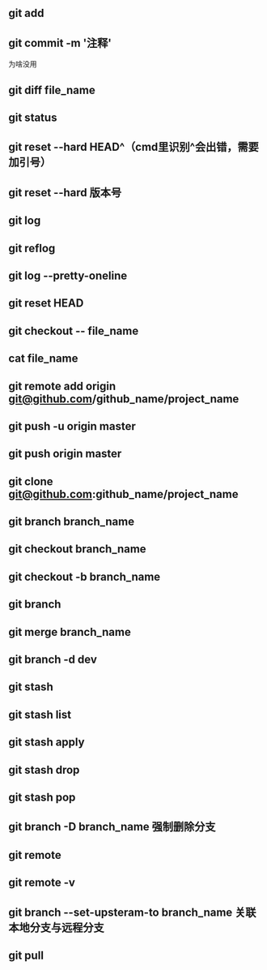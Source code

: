 ## git add
## git commit -m '注释'
为啥没用
## git diff file_name
## git status
## git reset --hard HEAD^（cmd里识别^会出错，需要加引号）
## git reset --hard 版本号
## git log
## git reflog
## git log --pretty-oneline
## git reset HEAD
## git checkout -- file_name
## cat file_name
## git remote add origin git@github.com/github_name/project_name
## git push -u origin master
## git push origin master
## git clone git@github.com:github_name/project_name
## git branch branch_name
## git checkout branch_name
## git checkout -b branch_name
## git branch
## git merge branch_name
## git branch -d dev
## git stash
## git stash list
## git stash apply
## git stash drop
## git stash pop
## git branch -D branch_name 强制删除分支
## git remote
## git remote -v
## git branch --set-upsteram-to branch_name 关联本地分支与远程分支
## git pull